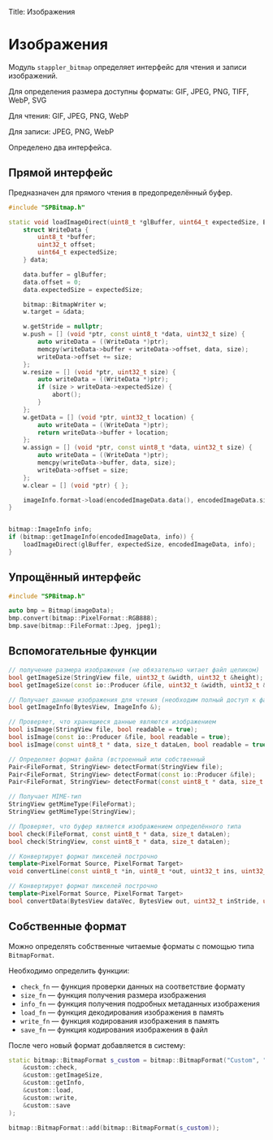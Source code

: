Title: Изображения

# Изображения

Модуль `stappler_bitmap` определяет интерфейс для чтения и записи изображений.

Для определения размера доступны форматы: GIF, JPEG, PNG, TIFF, WebP, SVG

Для чтения: GIF, JPEG, PNG, WebP

Для записи: JPEG, PNG, WebP

Определено два интерфейса.

## Прямой интерфейс

Предназначен для прямого чтения в предопределённый буфер.

```cpp
#include "SPBitmap.h"

static void loadImageDirect(uint8_t *glBuffer, uint64_t expectedSize, BytesView encodedImageData, const bitmap::ImageInfo &imageInfo) {
	struct WriteData {
		uint8_t *buffer;
		uint32_t offset;
		uint64_t expectedSize;
	} data;

	data.buffer = glBuffer;
	data.offset = 0;
	data.expectedSize = expectedSize;

	bitmap::BitmapWriter w;
	w.target = &data;

	w.getStride = nullptr;
	w.push = [] (void *ptr, const uint8_t *data, uint32_t size) {
		auto writeData = ((WriteData *)ptr);
		memcpy(writeData->buffer + writeData->offset, data, size);
		writeData->offset += size;
	};
	w.resize = [] (void *ptr, uint32_t size) {
		auto writeData = ((WriteData *)ptr);
		if (size > writeData->expectedSize) {
			abort();
		}
	};
	w.getData = [] (void *ptr, uint32_t location) {
		auto writeData = ((WriteData *)ptr);
		return writeData->buffer + location;
	};
	w.assign = [] (void *ptr, const uint8_t *data, uint32_t size) {
		auto writeData = ((WriteData *)ptr);
		memcpy(writeData->buffer, data, size);
		writeData->offset = size;
	};
	w.clear = [] (void *ptr) { };

	imageInfo.format->load(encodedImageData.data(), encodedImageData.size(), w);
}


bitmap::ImageInfo info;
if (bitmap::getImageInfo(encodedImageData, info)) {
	loadImageDirect(glBuffer, expectedSize, encodedImageData, info);
}
```

## Упрощённый интерфейс

```cpp
#include "SPBitmap.h"

auto bmp = Bitmap(imageData);
bmp.convert(bitmap::PixelFormat::RGB888);
bmp.save(bitmap::FileFormat::Jpeg, jpeg1);
```

## Вспомогательные функции

```cpp
// получение размера изображения (не обязательно читает файл целиком)
bool getImageSize(StringView file, uint32_t &width, uint32_t &height);
bool getImageSize(const io::Producer &file, uint32_t &width, uint32_t &height);

// Получает данные изображения для чтения (необходим полный доступ к файлу)
bool getImageInfo(BytesView, ImageInfo &);

// Проверяет, что хранящиеся данные являются изображением
bool isImage(StringView file, bool readable = true);
bool isImage(const io::Producer &file, bool readable = true);
bool isImage(const uint8_t * data, size_t dataLen, bool readable = true);

// Определяет формат файла (встроенный или собственный
Pair<FileFormat, StringView> detectFormat(StringView file);
Pair<FileFormat, StringView> detectFormat(const io::Producer &file);
Pair<FileFormat, StringView> detectFormat(const uint8_t * data, size_t dataLen);

// Получает MIME-тип
StringView getMimeType(FileFormat);
StringView getMimeType(StringView);

// Проверяет, что буфер является изображением определённого типа
bool check(FileFormat, const uint8_t * data, size_t dataLen);
bool check(StringView, const uint8_t * data, size_t dataLen);

// Конвертирует формат пикселей построчно
template<PixelFormat Source, PixelFormat Target>
void convertLine(const uint8_t *in, uint8_t *out, uint32_t ins, uint32_t outs);

// Конвертирует формат пикселей построчно
template<PixelFormat Source, PixelFormat Target>
bool convertData(BytesView dataVec, BytesView out, uint32_t inStride, uint32_t outStride);
```

## Собственные формат

Можно определять собственные читаемые форматы с помощью типа `BitmapFormat`.

Необходимо определить функции:
* `check_fn` — функция проверки данных на соответствие формату
* `size_fn` — функция получения размера изображения
* `info_fn` — функция получения подробных метаданных изображения
* `load_fn` — функция декодирования изображения в память
* `write_fn` — функция кодирования изображения в память
* `save_fn` — функция кодирования изображения в файл

После чего новый формат добавляется в систему:

```cpp
static bitmap::BitmapFormat s_custom = bitmap::BitmapFormat("Custom", "image/x-custom",
	&custom::check,
	&custom::getImageSize,
	&custom::getInfo,
	&custom::load,
	&custom::write,
	&custom::save
);

bitmap::BitmapFormat::add(bitmap::BitmapFormat(s_custom));
```


